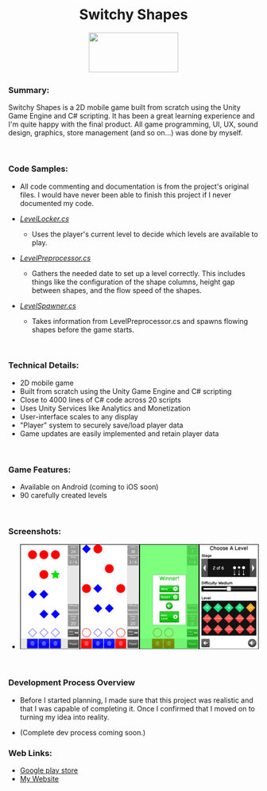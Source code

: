 <h1 align="center">Switchy Shapes</h1>

<p align="center">
	<a href="https://play.google.com/store/apps/details?id=com.TeraKeySoftware.ShapeSwitcher" target="_blank">
	<img width="180" height="80" 
	src="https://play.google.com/intl/en_us/badges/static/images/badges/en_badge_web_generic.png" alt="">
	</a>
</p>

### Summary:
Switchy Shapes is a 2D mobile game built from scratch using the Unity Game Engine and C# scripting. It has been a great learning experience and I'm quite happy with the final product. All game programming, UI, UX, sound design, graphics, store management (and so on...) was done by myself.

<br>

### Code Samples:

* All code commenting and documentation is from the project's original files. I would have never been able to finish this project if I never documented my code.

* _<a href="https://github.com/h-cheema/SwitchyShapes-Overview/blob/master/LevelLocker.cs" target="_blank">LevelLocker.cs</a>_
	* Uses the player's current level to decide which levels are available to play.

* _<a href="https://github.com/h-cheema/SwitchyShapes-Overview/blob/master/LevelPreprocessor.cs" target="_blank">LevelPreprocessor.cs</a>_
	* Gathers the needed date to set up a level correctly. This includes things like the configuration of the shape columns, height gap between shapes, and the flow speed of the shapes.

* _<a href="https://github.com/h-cheema/SwitchyShapes-Overview/blob/master/LevelSpawner.cs" target="_blank">LevelSpawner.cs</a>_
	* Takes information from LevelPreprocessor.cs and spawns flowing shapes before the game starts.
<br>

### Technical Details:
* 2D mobile game
* Built from scratch using the Unity Game Engine and C# scripting
* Close to 4000 lines of C# code across 20 scripts
* Uses Unity Services like Analytics and Monetization
* User-interface scales to any display
* "Player" system to securely save/load player data
* Game updates are easily implemented and retain player data

<br>

### Game Features:
* Available on Android (coming to iOS soon)
* 90 carefully created levels

<br>

### Screenshots:
* ![Screenshot](/images/combinedScreenshots.jpg)</li>

<br>

### Development Process Overview
* Before I started planning, I made sure that this project was realistic and that I was capable of completing it. Once I confirmed that I moved on to turning my idea into reality.

* (Complete dev process coming soon.)
	
### Web Links:
* <a href="https://play.google.com/store/apps/details?id=com.TeraKeySoftware.ShapeSwitcher" target="_blank">Google play store</a>
* <a href="https://www.harjindercheema.com" target="_blank">My Website</a>
								
